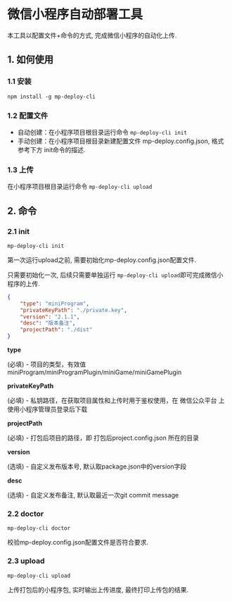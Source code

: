 # 微信小程序自动部署工具

本工具以配置文件+命令的方式, 完成微信小程序的自动化上传. 

## 1. 如何使用

### **1.1 安装**

`npm install -g mp-deploy-cli`

### **1.2 配置文件**

* 自动创建：在小程序项目根目录运行命令 `mp-deploy-cli init`
* 手动创建：在小程序项目根目录新建配置文件 mp-deploy.config.json, 格式参考下方 init命令的描述.
### **1.3 上传**

在小程序项目根目录运行命令 `mp-deploy-cli upload`


## 2. 命令

### **2.1 init**

`mp-deploy-cli init`

第一次运行upload之前, 需要初始化mp-deploy.config.json配置文件.

只需要初始化一次, 后续只需要单独运行 `mp-deploy-cli upload`即可完成微信小程序的上传.


```json
{
    "type": "miniProgram",
    "privateKeyPath": "./private.key",
    "version": "2.1.1",
    "desc": "版本备注",
    "projectPath": "./dist"
}
```
**type**

(必填) - 项目的类型，有效值 miniProgram/miniProgramPlugin/miniGame/miniGamePlugin

**privateKeyPath**
 
(必填) - 私钥路径，在获取项目属性和上传时用于鉴权使用，在 微信公众平台 上使用小程序管理员登录后下载

**projectPath**

(必填) - 打包后项目的路径，即 打包后project.config.json 所在的目录

**version**

(选填) - 自定义发布版本号, 默认取package.json中的version字段

**desc**

(选填) - 自定义发布备注, 默认取最近一次git commit message


### **2.2 doctor**

`mp-deploy-cli doctor`

校验mp-deploy.config.json配置文件是否符合要求.

### **2.3 upload**

`mp-deploy-cli upload`

上传打包后的小程序包, 实时输出上传进度, 最终打印上传包的结果.
